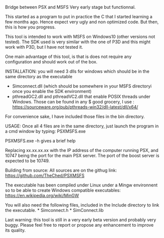 Bridge between PSX and MSFS
Very early stage but functionnal.

This started as a program to put in practice the C that I started learning a few months ago. Hence expect very ugly and non optimized code. But then, this is how you progress.

This tool is intended to work with MSFS on Windows10 (other versions not tested). 
The SDK used is very similar with the one of P3D and this might work with P3D, but I have not tested it.

One main advantage of this tool, is that is does not require any configuration
and should work out of the box.

INSTALLATION:
you will need 3 dlls for windows which should be in the same directory as the executable
  * Simconnect.dll (which should be somewhere in your MSFS directoryi once you enable the SDK environment)
  * pthreadGC2.dll and pthreadVC2.dll that enable POSIX threads under Windows. Those can be found in any $
  good grocery, I use : https://sourceware.org/pub/pthreads-win32/dll-latest/dll/x64/

  For convenience sake, I have included those files in the bin directory.

  USAGE:
  Once all 4 files are in the same directory, just launch the program in a cmd window by typing: PSXMSFS.exe 
  
  PSXMSFS.exe -h gives a brief help

  Replacing xx.xx.xx.xx with the IP address of the computer running PSX, and 10747 being the port for the main PSX server. The port of the boost server is expected to be 10749.

  
  Building from source:
  All sources are on the githug link: https://github.com/TheChed/PSXMSFS

  The executable has been compiled under Linux under a Mingw environnent so to be able to create Windows compatible executables:
  https://en.wikipedia.org/wiki/MinGW

  You will also need the following files, included in the Include directory to link the executable.
    * Simconnect.h
    * SimConnect.lib


Last warning: this tool is still in a very early beta version and probably very buggy. Please feel free to report or propose any enhancement to improve its quality. 
